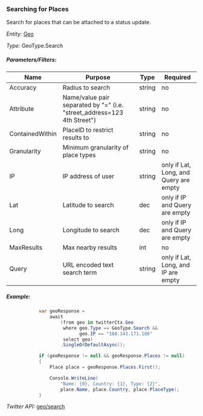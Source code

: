### Searching for Places

Search for places that can be attached to a status update.

*Entity:* [Geo](../LINQ-to-Twitter-Entities/Geo-Entity.md)

*Type:* GeoType.Search

##### Parameters/Filters:

| Name | Purpose | Type | Required |
|------|---------|------|----------|
| Accuracy | Radius to search | string | no |
| Attribute | Name/value pair separated by "=" (i.e. "street_address=123 4th Street") | string | no |
| ContainedWithin | PlaceID to restrict results to | string | no |
| Granularity | Minimum granularity of place types | string | no |
| IP | IP address of user | string | only if Lat, Long, and Query are empty |
| Lat | Latitude to search | dec | only if IP and Query are empty |
| Long | Longitude to search | dec | only if IP and Query are empty |
| MaxResults | Max nearby results | int | no |
| Query | URL encoded text search term | string | only if Lat, Long, and IP are empty |

##### Example:

```c#
            var geoResponse =
                await
                    (from geo in twitterCtx.Geo
                     where geo.Type == GeoType.Search &&
                           geo.IP == "168.143.171.180"
                     select geo)
                    .SingleOrDefaultAsync();

            if (geoResponse != null && geoResponse.Places != null)
            {
                Place place = geoResponse.Places.First();

                Console.WriteLine(
                    "Name: {0}, Country: {1}, Type: {2}",
                    place.Name, place.Country, place.PlaceType); 
            }
```

*Twitter API:* [geo/search](https://developer.twitter.com/en/docs/geo/places-near-location/api-reference/get-geo-search)